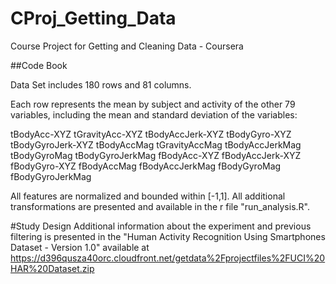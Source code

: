 CProj_Getting_Data
==================

Course Project for Getting and Cleaning Data - Coursera

##Code Book

Data Set includes 180 rows and 81 columns.

Each row represents the mean by subject and activity of the other 79 variables, including the mean and standard deviation of the variables:

tBodyAcc-XYZ
tGravityAcc-XYZ
tBodyAccJerk-XYZ
tBodyGyro-XYZ
tBodyGyroJerk-XYZ
tBodyAccMag
tGravityAccMag
tBodyAccJerkMag
tBodyGyroMag
tBodyGyroJerkMag
fBodyAcc-XYZ
fBodyAccJerk-XYZ
fBodyGyro-XYZ
fBodyAccMag
fBodyAccJerkMag
fBodyGyroMag
fBodyGyroJerkMag

All features are normalized and bounded within [-1,1].
All additional transformations are presented and available in the r file "run_analysis.R".

#Study Design
Additional information about the experiment and previous filtering is presented in the "Human Activity Recognition Using Smartphones Dataset - Version 1.0" available at https://d396qusza40orc.cloudfront.net/getdata%2Fprojectfiles%2FUCI%20HAR%20Dataset.zip
